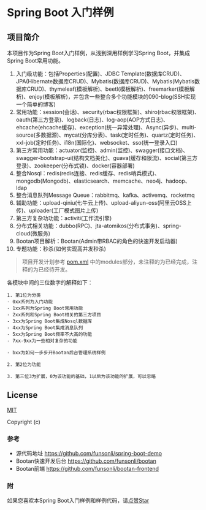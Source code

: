 # Spring Boot 入门样例




## 项目简介

本项目作为Spring Boot入门样例，从浅到深用样例学习Spring Boot，并集成Spring Boot常用功能。

1. 入门级功能：包括Properties(配置)、JDBC Template(数据库CRUD)、JPA(Hibernate数据库CRUD)、Mybatis(数据库CRUD)、Mybatis(Mybatis数据库CRUD)、thymeleaf(模板解析)、beetl(模板解析)、freemarker(模板解析)、enjoy(模板解析)，并包含一些整合多个功能模块的090-blog(SSH实现一个简单的博客)
2. 常用功能：session(会话)、security(rbac权限框架)、shiro(rbac权限框架)、oauth(第三方登录)、logback(日志)、log-aop(AOP方式日志)、ehcache(ehcache缓存)、exception(统一异常处理)、Async(异步)、multi-source(多数据源)、mycat(分库分表)、task(定时任务)、quartz(定时任务)、xxl-job(定时任务)、i18n(国际化)、websocket、sso(统一登录入口)
3. 第三方常用功能：actuator(监控)、admin(监控)、swagger(接口文档)、swagger-bootstrap-ui(结构文档美化)、guava(缓存和限流)、social(第三方登录)、zookeeper(分布式锁)、docker(容器部署)
4. 整合Nosql：redis(redis连接、redis缓存、redis哨兵模式)、mongodb(Mongodb)、elasticsearch、memcache、neo4j、hadoop、ldap
5. 整合消息队列Message Queue：rabbitmq、kafka、activemq、rocketmq
6. 辅助功能：upload-qiniu(七牛云上传)、upload-aliyun-oss(阿里云OSS上传)、uploader(工厂模式图片上传)
7. 第三方复杂功功能：activiti(工作流引擎)
8. 分布式相关功能：dubbo(RPC)、jta-atomikos(分布式事务)、spring-cloud(微服务)
9. Bootan项目解析：Bootan(Admin带RBAC的角色的快速开发启动器)
10. 专题功能：秒杀(如何实现高并发秒杀)

> 项目开发计划参考 [pom.xml](https://github.com/funsonli/spring-boot-demo/blob/master/pom.xml) 中的modules部分，未注释的为已经完成，注释的为已经待开发。

各模块中间的三位数字的解释如下：

```
1. 第1位为分类
- 0xx系列为入门功能
- 1xx系列为Spring Boot常用功能
- 2xx系列和Spring Boot相关的第三方项目
- 3xx为Spring Boot集成Nosql数据库
- 4xx为Spring Boot集成消息队列
- 5xx为Spring Boot频率不大高的功能
- 7xx-9xx为一些相对复杂的功能

- bxx为如何一步步开Bootan后台管理系统样例

2. 第2位为功能

3. 第三位3为扩展，0为该功能的基础，1以后为该功能的扩展，可以忽略

```

## License

[MIT](http://opensource.org/licenses/MIT)

Copyright (c) 

### 参考
- 源代码地址 https://github.com/funsonli/spring-boot-demo
- Bootan快速开发后台 https://github.com/funsonli/bootan
- Bootan前端 https://github.com/funsonli/bootan-frontend


### 附
如果您喜欢本Spring Boot入门样例和样例代码，请[点赞Star](https://github.com/funsonli/spring-boot-demo)

